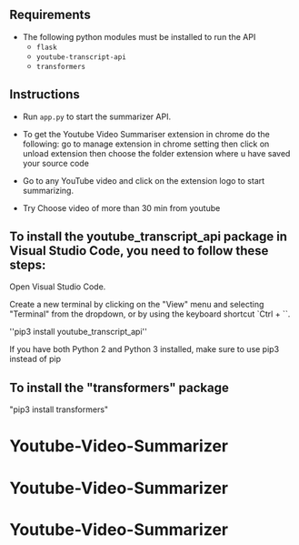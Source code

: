 
## Requirements
- The following python modules must be installed to run the API
  - ```flask```
  - ```youtube-transcript-api```
  - ```transformers```

## Instructions
- Run ```app.py``` to start the summarizer API.
- To get the Youtube Video Summariser extension in chrome do the following:
      go to manage extension in chrome setting
      then click on unload extension
      then choose the folder extension where u have saved your source code
      

- Go to any YouTube video and click on the extension logo to start summarizing.
- Try Choose video of more than 30 min from youtube 


## To install the youtube_transcript_api package in Visual Studio Code, you need to follow these steps:

Open Visual Studio Code.

Create a new terminal by clicking on the "View" menu and selecting "Terminal" from the dropdown, or by using the keyboard shortcut `Ctrl + ``.

''pip3 install youtube_transcript_api''


If you have both Python 2 and Python 3 installed, make sure to use pip3 instead of pip


## To install the "transformers" package

"pip3 install transformers"






# Youtube-Video-Summarizer
# Youtube-Video-Summarizer
# Youtube-Video-Summarizer
